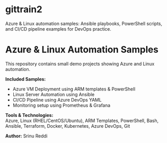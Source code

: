 # gittrain2
Azure &amp; Linux automation samples:  Ansible playbooks, PowerShell scripts, and CI/CD pipeline examples for DevOps practice.

# Azure & Linux Automation Samples  

This repository contains small demo projects showing Azure and Linux automation.  

**Included Samples:**  
- Azure VM Deployment using ARM templates & PowerShell  
- Linux Server Automation using Ansible  
- CI/CD Pipeline using Azure DevOps YAML  
- Monitoring setup using Prometheus & Grafana  

**Tools & Technologies:**  
Azure, Linux (RHEL/CentOS/Ubuntu), ARM Templates, PowerShell, Bash, Ansible, Terraform, Docker, Kubernetes, Azure DevOps, Git  

**Author:** Srinu Reddi  

